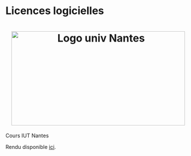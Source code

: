 # Licences logicielles

<h1 align="center">
	<a href="https://www.univ-nantes.fr"><img width=472 height=257 src="https://www.univ-nantes.fr/uas/institutionnel/LOGO/logo+un2012blanc_larg40.png" alt="Logo univ Nantes"/></a>
</h1>

Cours IUT Nantes

Rendu disponible [ici](https://cours-licences.florat.net/).
